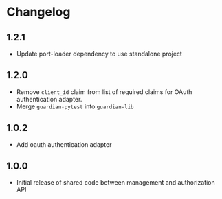 <!--
Copyright (C) 2023 Univention GmbH

SPDX-License-Identifier: AGPL-3.0-only
-->

# Changelog

## 1.2.1

* Update port-loader dependency to use standalone project

## 1.2.0

* Remove `client_id` claim from list of required claims for OAuth authentication adapter.
* Merge `guardian-pytest` into `guardian-lib`

## 1.0.2

* Add oauth authentication adapter

## 1.0.0

* Initial release of shared code between management and authorization API
